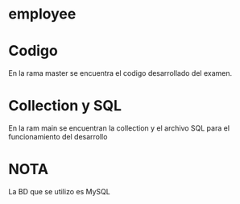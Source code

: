 # employee


# Codigo

En la rama master se encuentra el codigo desarrollado del examen.


# Collection y SQL

En la ram main se encuentran la collection y el archivo SQL para el funcionamiento del desarrollo

# NOTA
La BD que se utilizo es MySQL 
